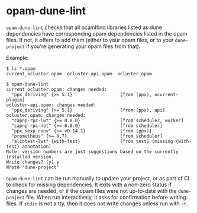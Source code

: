 # opam-dune-lint

`opam-dune-lint` checks that all ocamlfind libraries listed as dune
dependencies have corresponding opam dependencies listed in the opam files.
If not, it offers to add them (either to your opam files, or to your `dune-project` if you're generating your opam files from that).

Example:

```
$ ls *.opam
current_ocluster.opam  ocluster-api.opam  ocluster.opam

$ opam-dune-lint
current_ocluster.opam: changes needed:
  "ppx_deriving" {>= 5.1}                  [from (ppx), ocurrent-plugin]
ocluster-api.opam: changes needed:
  "ppx_deriving" {>= 5.1}                  [from (ppx), api]
ocluster.opam: changes needed:
  "capnp-rpc-lwt" {>= 0.8.0}               [from scheduler, worker]
  "capnp-rpc-net" {>= 0.8.0}               [from scheduler]
  "ppx_sexp_conv" {>= v0.14.1}             [from (ppx)]
  "prometheus" {>= 0.7}                    [from scheduler]
  "alcotest-lwt" {with-test}               [from test] (missing {with-test} annotation)
Note: version numbers are just suggestions based on the currently installed version.
Write changes? [y] y
Wrote "dune-project"
```

`opam-dune-lint` can be run manually to update your project, or as part of CI to check for missing dependencies.
It exits with a non-zero status if changes are needed, or if the opam files were not up-to-date with the `dune-project` file.
When run interactively, it asks for confirmation before writing files.
If `stdin` is not a tty, then it does not write changes unless run with `-f`.
